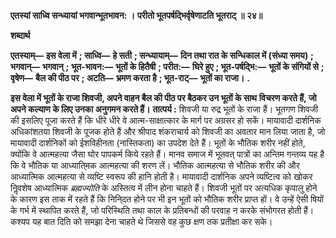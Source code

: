 **एतस्यां साध्वि सन्ध्यायां भगवान्भूतभावन: ।** **परीतो भूतपर्षद्भिर्वृषेणाटति भूतराट् ॥ २४॥** 

**शब्दार्थ** 

**एतस्याम्—** **इस वेला में** **; साध्वि—** **हे सती** **; सन्ध्यायाम्—** **दिन तथा रात के सन्धिकाल में (संध्या समय)** **; भगवान्—** **भगवान्** **;** **भूत-भावन:—** **भूतों के हितैषी** **; परीत:—** **घिरे हुए** **; भूत-पर्षद्भि:—** **भूतों के संगियों से** **; वृषेण—** **बैल की पीठ पर** **; अटति—** **भ्रमण करता है** **; भूत-राट्—** **भूतों का राजा।** **.** 

**इस वेला में भूतों के राजा शिवजी, अपने वाहन बैल की पीठ पर बैठकर उन भूतों के साथ** **विचरण करते हैं, जो अपने कल्याण के लिए उनका अनुगमन करते हैं।** **तात्पर्य :** शिवजी या रुद्र भूतों के राजा हैं। भूतगण शिवजी की इसलिए पूजा करते हैं कि धीरे धीरे वे आत्म-साक्षात्कार के मार्ग पर अग्रसर हो सकें। मायावादी दार्शनिक अधिकांशतया शिवजी के पूजक होते हैं और श्रीपाद शंकराचार्य को शिवजी का अवतार मान लिया जाता है, जो मायावादी दार्शनिकों को ईशविहीनता (नास्तिकता) का उपदेश देते हैं। भूतों के भौतिक शरीर नहीं होते, क्योंकि वे आत्महत्या जैसा घोर पापकर्म किये रहते हैं। मानव समाज में भूतवत् पात्रों का अन्तिम गन्तव्य यह है कि वे भौतिक या आध्याति्मक आत्महत्या की शरण लें। भौतिक आत्महत्या से भौतिक शरीर की और आध्यात्मिक आत्महत्या से व्यष्टि स्वरूप की हानि होती है। मायावादी दार्शनिक अपने व्यष्टित्व को खोकर निॢवशेष आध्यात्मिक *ब्रह्मज्योति* के अस्तित्व में लीन होना चाहते हैं। शिवजी भूतों पर अत्यधिक कृपालु होने के कारण इस ताक में रहते हैं कि निनि्दत होने पर भी इन भूतों को भौतिक शरीर प्राप्त हों। वे उन्हें ऐसी षियों के गर्भ में स्थापित करते हैं, जो परिस्थिति तथा काल के प्रतिबन्धों की परवाह न करके संभोगरत होती हैं। कश्यप यह बात दिति को समझा देना चाहते थे जिससे वह कुछ क्षण तक प्रतीक्षा कर सके।  